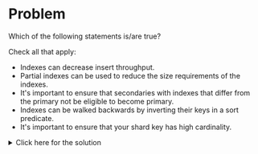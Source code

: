 # Problem
Which of the following statements is/are true?

Check all that apply:
 - Indexes can decrease insert throughput.
 - Partial indexes can be used to reduce the size requirements of the indexes.
 - It's important to ensure that secondaries with indexes that differ from the primary not be eligible to become primary.
 - Indexes can be walked backwards by inverting their keys in a sort predicate.
 - It's important to ensure that your shard key has high cardinality.

<details>
  <summary>Click here for the solution</summary>
    <ul>
      <li>Indexes can decrease insert throughput.</li>
      <li>Partial indexes can be used to reduce the size requirements of the indexes.</li>
      <li>It's important to ensure that secondaries with indexes that differ from the primary not be eligible to become primary.</li>
      <li>Indexes can be walked backwards by inverting their keys in a sort predicate.</li>
      <li>It's important to ensure that your shard key has high cardinality.</li>
	</ul>
</details>